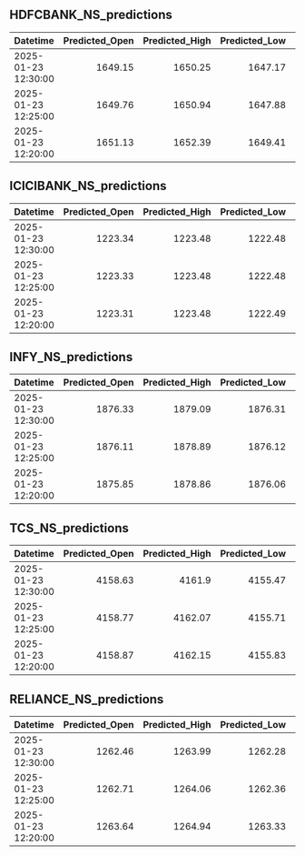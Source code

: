 ## HDFCBANK_NS_predictions
| Datetime            |   Predicted_Open |   Predicted_High |   Predicted_Low |   Predicted_Close |   Predicted_Volume |
|:--------------------|-----------------:|-----------------:|----------------:|------------------:|-------------------:|
| 2025-01-23 12:30:00 |          1649.15 |          1650.25 |         1647.17 |           1647.98 |             134333 |
| 2025-01-23 12:25:00 |          1649.76 |          1650.94 |         1647.88 |           1648.53 |             146267 |
| 2025-01-23 12:20:00 |          1651.13 |          1652.39 |         1649.41 |           1649.8  |             160784 |

## ICICIBANK_NS_predictions
| Datetime            |   Predicted_Open |   Predicted_High |   Predicted_Low |   Predicted_Close |   Predicted_Volume |
|:--------------------|-----------------:|-----------------:|----------------:|------------------:|-------------------:|
| 2025-01-23 12:30:00 |          1223.34 |          1223.48 |         1222.48 |           1224.77 |            75228.6 |
| 2025-01-23 12:25:00 |          1223.33 |          1223.48 |         1222.48 |           1224.78 |            75116   |
| 2025-01-23 12:20:00 |          1223.31 |          1223.48 |         1222.49 |           1224.79 |            75035.5 |

## INFY_NS_predictions
| Datetime            |   Predicted_Open |   Predicted_High |   Predicted_Low |   Predicted_Close |   Predicted_Volume |
|:--------------------|-----------------:|-----------------:|----------------:|------------------:|-------------------:|
| 2025-01-23 12:30:00 |          1876.33 |          1879.09 |         1876.31 |           1877.46 |            40323.6 |
| 2025-01-23 12:25:00 |          1876.11 |          1878.89 |         1876.12 |           1877.32 |            40444.3 |
| 2025-01-23 12:20:00 |          1875.85 |          1878.86 |         1876.06 |           1877.23 |            41627.5 |

## TCS_NS_predictions
| Datetime            |   Predicted_Open |   Predicted_High |   Predicted_Low |   Predicted_Close |   Predicted_Volume |
|:--------------------|-----------------:|-----------------:|----------------:|------------------:|-------------------:|
| 2025-01-23 12:30:00 |          4158.63 |          4161.9  |         4155.47 |           4158    |            14063.5 |
| 2025-01-23 12:25:00 |          4158.77 |          4162.07 |         4155.71 |           4158.09 |            14632.6 |
| 2025-01-23 12:20:00 |          4158.87 |          4162.15 |         4155.83 |           4158.08 |            15044.6 |

## RELIANCE_NS_predictions
| Datetime            |   Predicted_Open |   Predicted_High |   Predicted_Low |   Predicted_Close |   Predicted_Volume |
|:--------------------|-----------------:|-----------------:|----------------:|------------------:|-------------------:|
| 2025-01-23 12:30:00 |          1262.46 |          1263.99 |         1262.28 |           1262.45 |             116938 |
| 2025-01-23 12:25:00 |          1262.71 |          1264.06 |         1262.36 |           1262.65 |             115406 |
| 2025-01-23 12:20:00 |          1263.64 |          1264.94 |         1263.33 |           1263.6  |             113508 |

